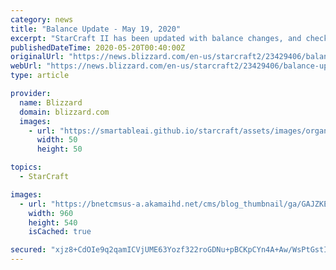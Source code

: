 ```yaml
---
category: news
title: "Balance Update - May 19, 2020"
excerpt: "StarCraft II has been updated with balance changes, and check out the detail here!"
publishedDateTime: 2020-05-20T00:40:00Z
originalUrl: "https://news.blizzard.com/en-us/starcraft2/23429406/balance-update-may-19-2020"
webUrl: "https://news.blizzard.com/en-us/starcraft2/23429406/balance-update-may-19-2020"
type: article

provider:
  name: Blizzard
  domain: blizzard.com
  images:
    - url: "https://smartableai.github.io/starcraft/assets/images/organizations/blizzard.com-50x50.jpg"
      width: 50
      height: 50

topics:
  - StarCraft

images:
  - url: "https://bnetcmsus-a.akamaihd.net/cms/blog_thumbnail/ga/GAJZKEC09RPX1554829654442.jpg"
    width: 960
    height: 540
    isCached: true

secured: "xjz8+CdOIe9q2qamICVjUME63Yozf322roGDNu+pBCKpCYn4A+Aw/WsPtGstIqC4NRfikiLMRYbdBnLS0oeg8BFAzbFuTUeKXhSgTslw/QY6eHrwV3hdpQz9MZ3XvRBNwbZlJM3/jKTv3dfncKN/i6Ax2Sxl2UID6PfSYs6ybuiBWjUIkuEsgGYnfOvSRPUsSQOhOfpM30c3EO0nCRbnb5Uvj4OHCB/W07GnJCxl0YKZZv94WuJM2TgwJm+cKbSWnxNB9a9Hr01jpyFiT2zumKdojFB3YMbFE7yoXiLD74hgS0p0j4G8PL4n8z3pzn1YWLKac0ErXX0/oNicz0YaW22La1YMJRTtg7OGOVxybOQ=;SjC/x7TB2aGkhFtp4BRc7A=="
---
```


